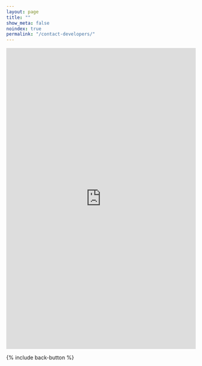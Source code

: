 ```yaml
---
layout: page
title: ""
show_meta: false
noindex: true
permalink: "/contact-developers/"
--- 
```

<iframe 
    height="800" 
    allowTransparency="true" 
    frameborder="0" 
    scrolling="no" 
    style="width:100%;border:none"  
    src="https://poomuseum.wufoo.com/embed/m1rrc2c50dra7f8/">
    <a href="https://poomuseum.wufoo.com/forms/m1rrc2c50dra7f8/"></a>
</iframe>

{% include back-button %}





